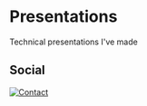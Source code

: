 # Presentations
Technical presentations I've made

## Social

[![Contact][twitter-badge]][twitter-url]

[twitter-badge]: https://img.shields.io/badge/contact-%40lgmfred-blue.svg
[twitter-url]: https://twitter.com/lgmfred